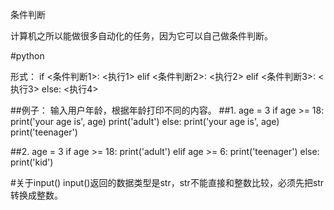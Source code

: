 条件判断

计算机之所以能做很多自动化的任务，因为它可以自己做条件判断。

#python

形式：
if <条件判断1>:
    <执行1>
elif <条件判断2>:
    <执行2>
elif <条件判断3>:
    <执行3>
else:
    <执行4>
    
##例子：
输入用户年龄，根据年龄打印不同的内容。
##1.
age = 3
if age >= 18:
    print('your age is', age)
    print('adult')
else:
    print('your age is', age)
    print('teenager')

##2.
age = 3
if age >= 18:
    print('adult')
elif age >= 6:
    print('teenager')
else:
    print('kid')

#关于input()
input()返回的数据类型是str，str不能直接和整数比较，必须先把str转换成整数。
   
